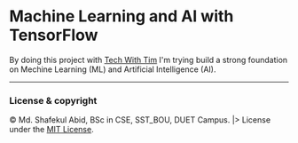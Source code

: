 # Machine Learning and AI with TensorFlow

By doing this project with [Tech With Tim](https://www.youtube.com/channel/UC4JX40jDee_tINbkjycV4Sg/featured) I'm trying build a strong foundation on Mechine Learning (ML) and Artificial Intelligence (AI).
_________________________________________________
### License & copyright
© Md. Shafekul Abid, BSc in CSE, SST_BOU, DUET Campus. |> License under the [MIT License](LICENSE).
